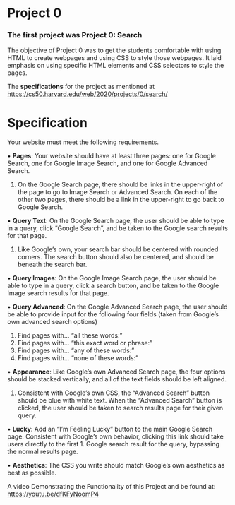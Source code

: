 # Project 0
### The first project was **Project 0: Search**

The objective of Project 0 was to get the students comfortable with using HTML to create webpages and using CSS to style those webpages. It laid emphasis on using specific HTML elements and CSS selectors to style the pages.

The **specifications** for the project as mentioned at https://cs50.harvard.edu/web/2020/projects/0/search/
# Specification
Your website must meet the following requirements.

•	**Pages**: Your website should have at least three pages: one for Google Search, one for Google Image Search, and one for Google Advanced Search.

1. On the Google Search page, there should be links in the upper-right of the page to go to Image Search or Advanced Search. On each of the other two pages, there should be a link in the upper-right to go back to Google Search.

•	**Query Text**: On the Google Search page, the user should be able to type in a query, click “Google Search”, and be taken to the Google search results for that page.

1. Like Google’s own, your search bar should be centered with rounded corners. The search button should also be centered, and should be beneath the search bar.

•	**Query Images**: On the Google Image Search page, the user should be able to type in a query, click a search button, and be taken to the Google Image search results for that page.

•	**Query Advanced**: On the Google Advanced Search page, the user should be able to provide input for the following four fields (taken from Google’s own advanced search options)

1. Find pages with… “all these words:”
2. Find pages with… “this exact word or phrase:”
3. Find pages with… “any of these words:”
4. Find pages with… “none of these words:”

•	**Appearance**: Like Google’s own Advanced Search page, the four options should be stacked vertically, and all of the text fields should be left aligned.

1. Consistent with Google’s own CSS, the “Advanced Search” button should be blue with white text. When the “Advanced Search” button is clicked, the user should be taken to search results page for their given query.

•	**Lucky**: Add an “I’m Feeling Lucky” button to the main Google Search page. Consistent with Google’s own behavior, clicking this link should take users directly to the first 1. Google search result for the query, bypassing the normal results page.

•	**Aesthetics**: The CSS you write should match Google’s own aesthetics as best as possible.


A video Demonstrating the Functionality of this Project and be found at: https://youtu.be/dfKFyNoomP4
